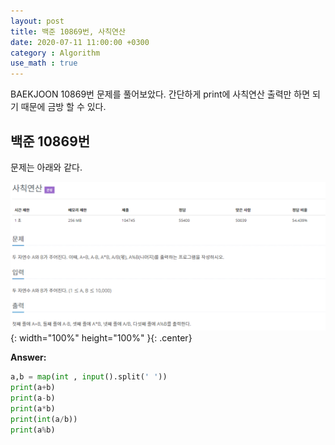 ```yaml
---
layout: post
title: 백준 10869번, 사칙연산 
date: 2020-07-11 11:00:00 +0300
category : Algorithm
use_math : true
---   
```


BAEKJOON 10869번 문제를 풀어보았다. 간단하게 print에 사칙연산 출력만 하면 되기 때문에 금방 할 수 있다.

## 백준 10869번

문제는 아래와 같다.  

![baekjoon4](/public/img/baekjoon4.png){: width="100%" height="100%" }{: .center}

**Answer:**

```python 
a,b = map(int , input().split(' '))
print(a+b)
print(a-b)
print(a*b)
print(int(a/b))
print(a%b)
```
